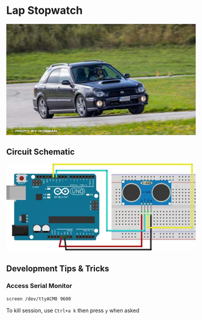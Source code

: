 # Lap Stopwatch

![A car](data/IMG-20180827-WA0022.jpg)

## Circuit Schematic
![Schematic](data/schem-hc-sr04.jpg)

## Development Tips & Tricks

### Access Serial Monitor

```bash
screen /dev/ttyACM0 9600
```

To kill session, use `Ctrl+a k` then press `y` when asked

